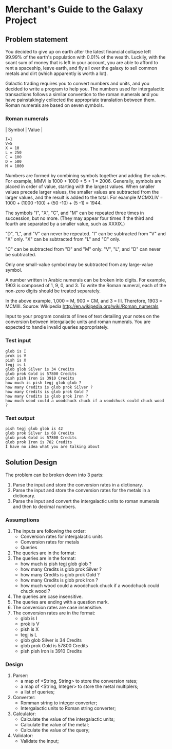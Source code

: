 # Merchant's Guide to the Galaxy Project

## Problem statement
You decided to give up on earth after the latest financial collapse left 99.99% of the earth's
population with 0.01% of the wealth. Luckily, with the scant sum of money that is left in
your account, you are able to afford to rent a spaceship, leave earth, and fly all over the
galaxy to sell common metals and dirt (which apparently is worth a lot).

Galactic trading requires you to convert numbers and units, and you decided to write a
program to help you. The numbers used for intergalactic transactions follows a similar
convention to the roman numerals and you have painstakingly collected the appropriate
translation between them. Roman numerals are based on seven symbols.

### Roman numerals
| Symbol | Value |

    I=1
    V=5
    X = 10
    L = 250
    C = 100
    D = 500
    M = 1000
Numbers are formed by combining symbols together and adding the values. For example,
MMVI is 1000 + 1000 + 5 + 1 = 2006. Generally, symbols are placed in order of value,
starting with the largest values. When smaller values precede larger values, the smaller
values are subtracted from the larger values, and the result is added to the total. For
example MCMXLIV = 1000 + (1000 -100) + (50 -10) + (5 -1) = 1944.

The symbols "I", "X", "C", and "M" can be repeated three times in succession, but no more.
(They may appear four times if the third and fourth are separated by a smaller value, such
as XXXIX.)

"D", "L", and "V" can never be repeated.
"I" can be subtracted from "V" and "X" only. "X" can be subtracted from "L" and "C" only.

"C" can be subtracted from "D" and "M" only. "V", "L", and "D" can never be subtracted.

Only one small-value symbol may be subtracted from any large-value symbol.

A number written in Arabic numerals can be broken into digits. For example, 1903 is
composed of 1, 9, 0, and 3. To write the Roman numeral, each of the non-zero digits should
be treated separately.

In the above example, 1,000 = M, 900 = CM, and 3 = III. Therefore, 1903 = MCMIII.
Source: Wikipedia http://en.wikipedia.org/wiki/Roman_numerals


Input to your program consists of lines of text detailing your notes on the conversion
between intergalactic units and roman numerals. You are expected to handle invalid
queries appropriately.

### Test input
    glob is I
    prok is V
    pish is X
    tegj is L
    glob glob Silver is 34 Credits
    glob prok Gold is 57800 Credits
    pish pish Iron is 3910 Credits
    how much is pish tegj glob glob ?
    how many Credits is glob prok Silver ?
    how many Credits is glob prok Gold ?
    how many Credits is glob prok Iron ?
    how much wood could a woodchuck chuck if a woodchuck could chuck wood ?

### Test output
    pish tegj glob glob is 42
    glob prok Silver is 68 Credits
    glob prok Gold is 57800 Credits
    glob prok Iron is 782 Credits
    I have no idea what you are talking about

## Solution Design
The problem can be broken down into 3 parts:
1. Parse the input and store the conversion rates in a dictionary.
2. Parse the input and store the conversion rates for the metals in a dictionary.
3. Parse the input and convert the intergalactic units to roman numerals and then to decimal numbers.

### Assumptions
1. The inputs are following the order: 
    - Conversion rates for intergalactic units
    - Conversion rates for metals
    - Queries
2. The queries are in the format:
3. The queries are in the format:
    - how much is pish tegj glob glob ?
    - how many Credits is glob prok Silver ?
    - how many Credits is glob prok Gold ?
    - how many Credits is glob prok Iron ?
    - how much wood could a woodchuck chuck if a woodchuck could chuck wood ?
4. The queries are case insensitive.
5. The queries are ending with a question mark.
6. The conversion rates are case insensitive.
7. The conversion rates are in the format:
    - glob is I
    - prok is V
    - pish is X
    - tegj is L
    - glob glob Silver is 34 Credits
    - glob prok Gold is 57800 Credits
    - pish pish Iron is 3910 Credits

### Design
1. Parser: 
   - a map of <String, String> to store the conversion rates;
   - a map of <String, Integer> to store the metal multiplers;
   - a list of queries;
2. Converter:
   - Romman string to integer converter;
   - Intergalactic units to Roman string converter;
3. Calculator:
   - Calculate the value of the intergalactic units;
   - Calculate the value of the metal;
   - Calculate the value of the query;
4. Validator:
   - Validate the input;

